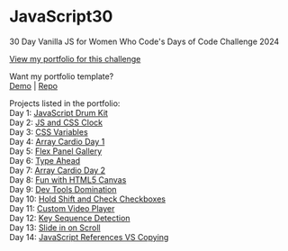 # JavaScript30
 30 Day Vanilla JS for Women Who Code's Days of Code Challenge 2024

 [View my portfolio for this challenge](https://katmohd.github.io/JavaScript30/)

 Want my portfolio template? <br />
 [Demo](https://katmohd.github.io/Portfolio-Template/) | [Repo](https://github.com/katmohd/Portfolio-Template)

 Projects listed in the portfolio: <br />
 Day 1: [JavaScript Drum Kit](https://katmohd.github.io/JavaScript30/01%20-%20JavaScript%20Drum%20Kit/) <br /> 
 Day 2: [JS and CSS Clock](https://katmohd.github.io/JavaScript30/02%20-%20JS%20and%20CSS%20Clock/) <br />
 Day 3: [CSS Variables](https://katmohd.github.io/JavaScript30/03%20-%20CSS%20Variables/) <br />
 Day 4: [Array Cardio Day 1](https://katmohd.github.io/JavaScript30/04%20-%20Array%20Cardio%20Day%201) <br />
 Day 5: [Flex Panel Gallery](https://katmohd.github.io/JavaScript30/05%20-%20Flex%20Panel%20Gallery/) <br />
 Day 6: [Type Ahead](https://katmohd.github.io/JavaScript30/06%20-%20Type%20Ahead/) <br />
 Day 7: [Array Cardio Day 2](https://katmohd.github.io/JavaScript30/07%20-%20Array%20Cardio%20Day%202/) <br />
 Day 8: [Fun with HTML5 Canvas](https://katmohd.github.io/JavaScript30/08%20-%20Fun%20with%20HTML5%20Canvas/) <br />
 Day 9: [Dev Tools Domination](https://katmohd.github.io/JavaScript30/09%20-%20Dev%20Tools%20Domination/) <br />
 Day 10: [Hold Shift and Check Checkboxes](https://katmohd.github.io/JavaScript30/10%20-%20Hold%20Shift%20and%20Check%20Checkboxes/) <br />
 Day 11: [Custom Video Player](https://katmohd.github.io/JavaScript30/11%20-%20Custom%20Video%20Player/) <br />
 Day 12: [Key Sequence Detection](https://katmohd.github.io/JavaScript30/12%20-%20Key%20Sequence%20Detection/) <br />
 Day 13: [Slide in on Scroll](https://katmohd.github.io/JavaScript30/13%20-%20Slide%20in%20on%20Scroll/) <br />
 Day 14: [JavaScript References VS Copying](https://katmohd.github.io/JavaScript30/14%20-%20JavaScript%20References%20VS%20Copying/) <br />
